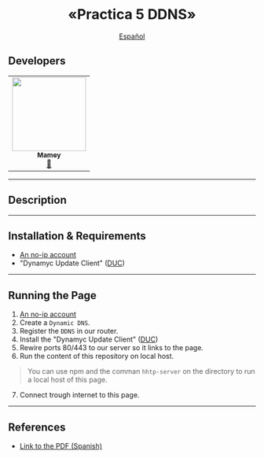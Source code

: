 <p align="center">
    <h1 align="center"/>«Practica 5 DDNS»</h1>
</p>

<p align="center">
    <a href="/docs/readme_es.md"> Español </a>
</p>


## Developers
<table align="center">
<tbody>
<tr>
<td align="center"><a href="https://github.com/ImMamey" rel="nofollow"><img src="https://avatars.githubusercontent.com/u/32584037?v=4" width="150px;" alt="" style="max-width:100%;"><br><sub><b>Mamey</b></sub></a><br><a href="https://github.com/ImMamey/python-personal-cloud-ftp/commits?author=ImMamey" title="Commits"><g-emoji class="g-emoji" alias="book" fallback-src="https://github.githubassets.com/images/icons/emoji/unicode/1f4d6.png">📖</g-emoji></a></td>
</tr>
</tbody>
</table>

---


## Description
 


---


## Installation & Requirements
* [An no-ip account](https://www.noip.com/)
* "Dynamyc Update Client" ([DUC](https://www.noip.com/support/knowledgebase/installing-the-windows-4-x-dynamic-update-client-duc/#:~:text=First%20go%20to%20https%3A%2F%2F,Windows%20version%20of%20the%20DUC.&text=Next%2C%20open%20your%20downloads%20folder,%E2%80%9CRun%E2%80%9D%20the%20installation%20process.))


---




## Running the Page
1. [An no-ip account](https://www.noip.com/)
2. Create a `Dynamic DNS`.
3. Register the `DDNS` in our router.
4. Install the "Dynamyc Update Client" ([DUC](https://www.noip.com/support/knowledgebase/installing-the-windows-4-x-dynamic-update-client-duc/#:~:text=First%20go%20to%20https%3A%2F%2F,Windows%20version%20of%20the%20DUC.&text=Next%2C%20open%20your%20downloads%20folder,%E2%80%9CRun%E2%80%9D%20the%20installation%20process.))
5. Rewire ports 80/443 to our server so it links to the page.
6. Run the content of this repository on local host.
> You can use npm and the comman `hhtp-server` on the directory to run a local host of this page.
7. Connect trough internet to this page.


---


## References
* [Link to the PDF (Spanish)](https://m7.ucab.edu.ve/courses/23100/files/2272476/download?download_frd=1)